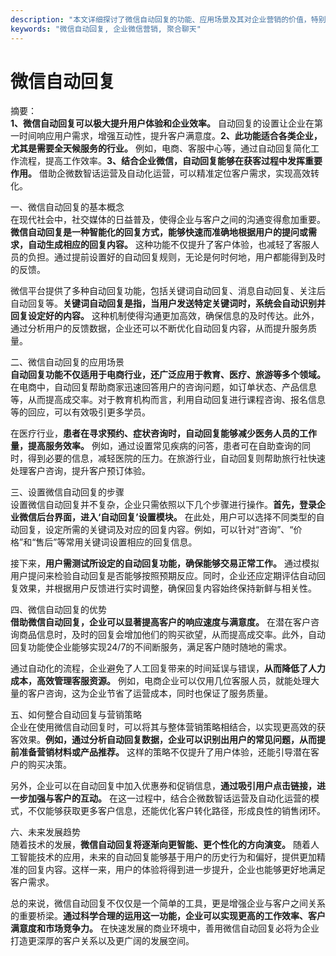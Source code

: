 ```yaml
---
description: "本文详细探讨了微信自动回复的功能、应用场景及其对企业营销的价值，特别在运营企业微信获取客户方面的重要性。"
keywords: "微信自动回复, 企业微信营销, 聚合聊天"
---
```

# 微信自动回复

摘要：  
**1、微信自动回复可以极大提升用户体验和企业效率。** 自动回复的设置让企业在第一时间响应用户需求，增强互动性，提升客户满意度。**2、此功能适合各类企业，尤其是需要全天候服务的行业。** 例如，电商、客服中心等，通过自动回复简化工作流程，提高工作效率。**3、结合企业微信，自动回复能够在获客过程中发挥重要作用。** 借助企微数智话运营及自动化运营，可以精准定位客户需求，实现高效转化。

一、微信自动回复的基本概念  
在现代社会中，社交媒体的日益普及，使得企业与客户之间的沟通变得愈加重要。**微信自动回复是一种智能化的回复方式，能够快速而准确地根据用户的提问或需求，自动生成相应的回复内容。** 这种功能不仅提升了客户体验，也减轻了客服人员的负担。通过提前设置好的自动回复规则，无论是何时何地，用户都能得到及时的反馈。

微信平台提供了多种自动回复功能，包括关键词自动回复、消息自动回复、关注后自动回复等。**关键词自动回复是指，当用户发送特定关键词时，系统会自动识别并回复设定好的内容。** 这种机制使得沟通更加高效，确保信息的及时传达。此外，通过分析用户的反馈数据，企业还可以不断优化自动回复内容，从而提升服务质量。

二、微信自动回复的应用场景  
**自动回复功能不仅适用于电商行业，还广泛应用于教育、医疗、旅游等多个领域。** 在电商中，自动回复帮助商家迅速回答用户的咨询问题，如订单状态、产品信息等，从而提高成交率。对于教育机构而言，利用自动回复进行课程咨询、报名信息等的回应，可以有效吸引更多学员。

在医疗行业，**患者在寻求预约、症状咨询时，自动回复能够减少医务人员的工作量，提高服务效率。** 例如，通过设置常见疾病的问答，患者可在自助查询的同时，得到必要的信息，减轻医院的压力。在旅游行业，自动回复则帮助旅行社快速处理客户咨询，提升客户预订体验。

三、设置微信自动回复的步骤  
设置微信自动回复并不复杂，企业只需依照以下几个步骤进行操作。**首先，登录企业微信后台界面，进入‘自动回复’设置模块。** 在此处，用户可以选择不同类型的自动回复，设定所需的关键词及对应的回复内容。例如，可以针对“咨询”、“价格”和“售后”等常用关键词设置相应的回复信息。

接下来，**用户需测试所设定的自动回复功能，确保能够交易正常工作。** 通过模拟用户提问来检验自动回复是否能够按照预期反应。同时，企业还应定期评估自动回复效果，并根据用户反馈进行实时调整，确保回复内容始终保持新鲜与相关性。

四、微信自动回复的优势  
**借助微信自动回复，企业可以显著提高客户的响应速度与满意度。** 在潜在客户咨询商品信息时，及时的回复会增加他们的购买欲望，从而提高成交率。此外，自动回复功能使企业能够实现24/7的不间断服务，满足客户随时随地的需求。

通过自动化的流程，企业避免了人工回复带来的时间延误与错误，**从而降低了人力成本，高效管理客服资源。** 例如，电商企业可以仅用几位客服人员，就能处理大量的客户咨询，这为企业节省了运营成本，同时也保证了服务质量。

五、如何整合自动回复与营销策略  
企业在使用微信自动回复时，可以将其与整体营销策略相结合，以实现更高效的获客效果。**例如，通过分析自动回复数据，企业可以识别出用户的常见问题，从而提前准备营销材料或产品推荐。** 这样的策略不仅提升了用户体验，还能引导潜在客户的购买决策。

另外，企业可以在自动回复中加入优惠券和促销信息，**通过吸引用户点击链接，进一步加强与客户的互动。** 在这一过程中，结合企微数智话运营及自动化运营的模式，不仅能够获取更多客户信息，还能优化客户转化路径，形成良性的销售闭环。

六、未来发展趋势  
随着技术的发展，**微信自动回复将逐渐向更智能、更个性化的方向演变。** 随着人工智能技术的应用，未来的自动回复能够基于用户的历史行为和偏好，提供更加精准的回复内容。这样一来，用户的体验将得到进一步提升，企业也能够更好地满足客户需求。

总的来说，微信自动回复不仅仅是一个简单的工具，更是增强企业与客户之间关系的重要桥梁。**通过科学合理的运用这一功能，企业可以实现更高的工作效率、客户满意度和市场竞争力。** 在快速发展的商业环境中，善用微信自动回复必将为企业打造更深厚的客户关系以及更广阔的发展空间。
